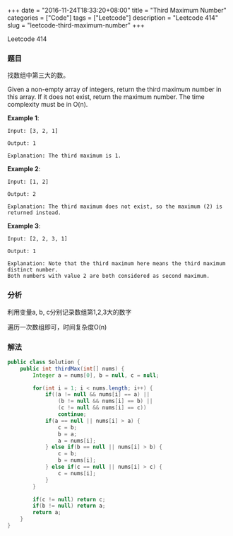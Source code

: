 +++
date = "2016-11-24T18:33:20+08:00"
title = "Third Maximum Number"
categories = ["Code"]
tags = ["Leetcode"]
description = "Leetcode 414"
slug = "leetcode-third-maximum-number"
+++


Leetcode 414

### 题目

找数组中第三大的数。

Given a non-empty array of integers, return the third maximum number in this array. If it does not exist, return the maximum number. The time complexity must be in O(n).

__Example 1__:

```
Input: [3, 2, 1]

Output: 1

Explanation: The third maximum is 1.
```

__Example 2__:

```
Input: [1, 2]

Output: 2

Explanation: The third maximum does not exist, so the maximum (2) is returned instead.
```

__Example 3__:

```
Input: [2, 2, 3, 1]

Output: 1

Explanation: Note that the third maximum here means the third maximum distinct number.
Both numbers with value 2 are both considered as second maximum.
```

### 分析

利用变量a, b, c分别记录数组第1,2,3大的数字

遍历一次数组即可，时间复杂度O(n)

### 解法

```java
public class Solution {
    public int thirdMax(int[] nums) {
        Integer a = nums[0], b = null, c = null;

        for(int i = 1; i < nums.length; i++) {
            if((a != null && nums[i] == a) || 
                (b != null && nums[i] == b) ||
                (c != null && nums[i] == c))
                continue;
            if(a == null || nums[i] > a) {
                c = b;
                b = a;
                a = nums[i];
            } else if(b == null || nums[i] > b) {
                c = b;
                b = nums[i];
            } else if(c == null || nums[i] > c) {
                c = nums[i];
            }
        }

        if(c != null) return c;
        if(b != null) return a;
        return a;
    }
}
```